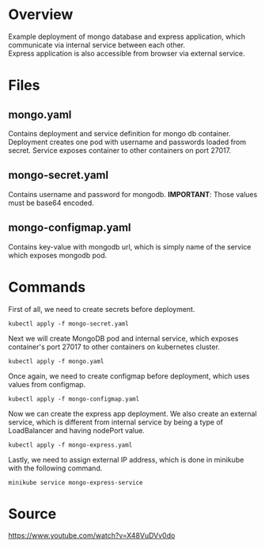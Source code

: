 # Overview

Example deployment of mongo database and express application, which communicate via internal service between each other.  
Express application is also accessible from browser via external service.

# Files

## mongo.yaml

Contains deployment and service definition for mongo db container.  
Deployment creates one pod with username and passwords loaded from secret.
Service exposes container to other containers on port 27017.

## mongo-secret.yaml

Contains username and password for mongodb. 
**IMPORTANT**: Those values must be base64 encoded.

## mongo-configmap.yaml

Contains key-value with mongodb url, which is simply name of the service which exposes mongodb pod.

# Commands

First of all, we need to create secrets before deployment.

```
kubectl apply -f mongo-secret.yaml
```

Next we will create MongoDB pod and internal service, which exposes container's port 27017 to other containers on kubernetes cluster.

```
kubectl apply -f mongo.yaml
```

Once again, we need to create configmap before deployment, which uses values from configmap.

```
kubectl apply -f mongo-configmap.yaml
```

Now we can create the express app deployment. We also create an external service, which is different from internal service by being a type of LoadBalancer and having nodePort value.

```
kubectl apply -f mongo-express.yaml
```

Lastly, we need to assign external IP address, which is done in minikube with the following command.

```
minikube service mongo-express-service
```

# Source
https://www.youtube.com/watch?v=X48VuDVv0do